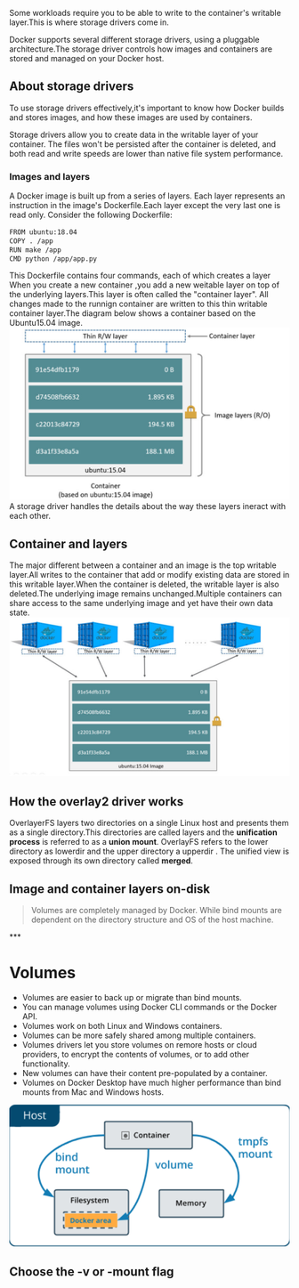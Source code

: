 Some workloads require you to be able to write to the container's writable layer.This is where storage drivers come in.

Docker supports several different storage drivers, using a pluggable architecture.The storage driver controls how images and containers are stored and managed on your Docker host.

About storage drivers
---
To use storage drivers effectively,it's important to know how Docker builds and stores images, and how these images are used by containers.

Storage drivers allow you to create data in the writable layer of your container. The files won't be persisted after the container is deleted, and both read and write speeds are lower than native file system performance.

### Images and layers
A Docker image is built up from a series of layers. Each layer represents an instruction in the image's Dockerfile.Each layer except the very last one is read only. Consider the following Dockerfile:
```
FROM ubuntu:18.04
COPY . /app
RUN make /app
CMD python /app/app.py 
```
This Dockerfile contains four commands, each of which creates a layer  
When you create a new container ,you add a new weitable layer on top of the underlying layers.This layer is often called the "container layer". All changes made to  the runnign container are written to this thin writable container layer.The diagram below shows a container based on the Ubuntu15.04 image.
![diagram](../images/docker/docker20210223_01.png)
A storage driver handles the details about the way these layers ineract with each other.

Container and layers
---
The major different between a container and an image is the top writable layer.All writes to the container that add or modify existing data are stored in this writable layer.When the container is deleted, the writable layer is also deleted.The underlying image remains unchanged.Multiple containers can share access to the same underlying image and yet have their own data state.
![diagram](../images/docker/docker20210223_02.png)

How the overlay2 driver works
---
OverlayerFS layers two directories on a single Linux host and presents them as a single directory.This directories are called layers and the **unification process** is referred to as a **union mount**. OverlayFS refers to the lower directory as lowerdir and the upper directory a upperdir . The unified view is exposed through its own directory called **merged**. 

Image and container layers on-disk
---

> Volumes are completely managed by Docker. While bind mounts are dependent on the directory structure and OS of the host machine.

\***

# Volumes
- Volumes are easier to back up or migrate than bind mounts.
- You can manage volumes using Docker CLI commands or the Docker API.
- Volumes work on both Linux and Windows containers.
- Volumes can be more safely shared among multiple containers.
- Volumes drivers let you store volumes on remore hosts or cloud providers, to encrypt the contents of volumes, or to add other functionality.
- New volumes can have their content pre-populated by a container.
- Volumes on Docker Desktop have much higher performance than bind mounts from Mac and Windows hosts.

![volume](../images/docker/docker_2021-02-24_15-01-36.png)

Choose the -v or -mount flag
---
